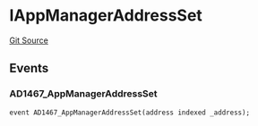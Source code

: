 # IAppManagerAddressSet
[Git Source](https://github.com/thrackle-io/forte-rules-engine/blob/cb826e7b7899f2d90490d1eaeb0e665e017648fa/src/common/IEvents.sol)


## Events
### AD1467_AppManagerAddressSet

```solidity
event AD1467_AppManagerAddressSet(address indexed _address);
```

